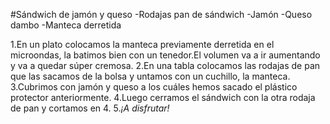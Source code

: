 #Sándwich de jamón y queso
-Rodajas pan de sándwich
-Jamón
-Queso dambo
-Manteca derretida



1.En un plato colocamos la manteca previamente derretida en el microondas, la batimos bien con un tenedor.El volumen va a ir aumentando y va a quedar súper cremosa.
2.En una tabla colocamos las rodajas de pan que las sacamos de la bolsa  y untamos con un cuchillo, la manteca.
3.Cubrimos con jamón y queso a los cuáles hemos sacado el plástico protector anteriormente.
4.Luego cerramos el sándwich con la otra rodaja de pan y cortamos en 4. 
5.*¡A disfrutar!*
